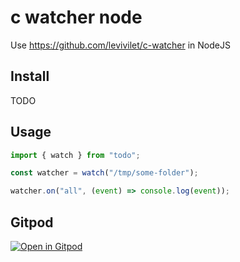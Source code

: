 # c watcher node

Use https://github.com/levivilet/c-watcher in NodeJS

## Install

TODO

## Usage

```js
import { watch } from "todo";

const watcher = watch("/tmp/some-folder");

watcher.on("all", (event) => console.log(event));
```

## Gitpod

[![Open in Gitpod](https://gitpod.io/button/open-in-gitpod.svg)](https://gitpod.io/#https://github.com/levivilet/c-watcher-node)
